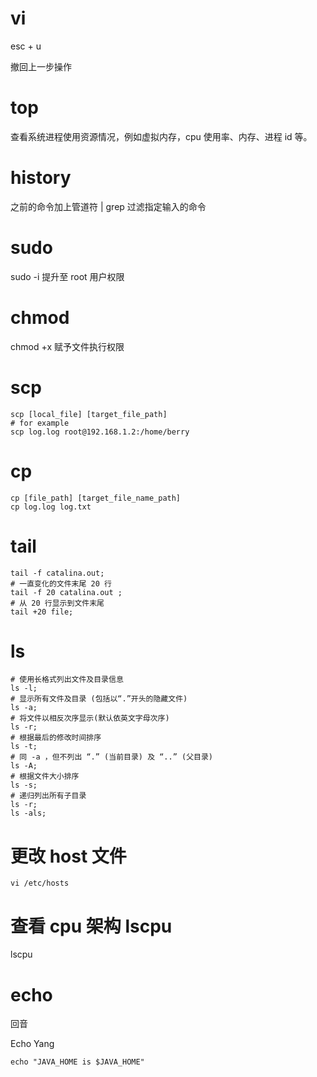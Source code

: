 # vi

esc + u 

撤回上一步操作

# top

查看系统进程使用资源情况，例如虚拟内存，cpu 使用率、内存、进程 id 等。

# history

之前的命令加上管道符 | grep 过滤指定输入的命令

# sudo 

sudo -i 提升至 root 用户权限 

# chmod 

chmod +x 赋予文件执行权限

# scp

```shell
scp [local_file] [target_file_path]
# for example 
scp log.log root@192.168.1.2:/home/berry
```

# cp

```shell
cp [file_path] [target_file_name_path]
cp log.log log.txt
```

# tail

```shell
tail -f catalina.out;
# 一直变化的文件末尾 20 行
tail -f 20 catalina.out ;
# 从 20 行显示到文件末尾
tail +20 file;
```

# ls

``` shell
# 使用长格式列出文件及目录信息
ls -l;
# 显示所有文件及目录 (包括以“.”开头的隐藏文件)
ls -a;
# 将文件以相反次序显示(默认依英文字母次序)
ls -r;
# 根据最后的修改时间排序
ls -t;
# 同 -a ，但不列出 “.” (当前目录) 及 “..” (父目录)
ls -A;
# 根据文件大小排序
ls -s;
# 递归列出所有子目录
ls -r;
ls -als;

```



# 更改 host 文件 

```shell
vi /etc/hosts
```

# 查看 cpu 架构 lscpu

lscpu

# echo

回音

Echo Yang

```shell
echo "JAVA_HOME is $JAVA_HOME"
```

